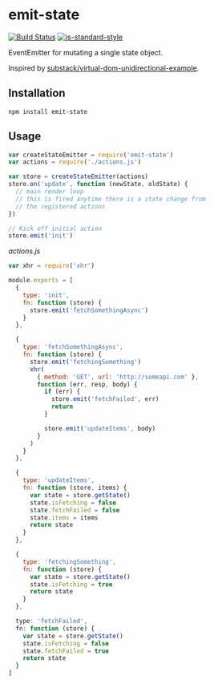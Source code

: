 # emit-state
[![Build Status](https://travis-ci.org/derekr/emit-state.svg)](https://travis-ci.org/derekr/emit-state)
[![js-standard-style](https://img.shields.io/badge/code%20style-standard-brightgreen.svg?style=flat)](https://github.com/feross/standard)

EventEmitter for mutating a single state object.

Inspired by [substack/virtual-dom-unidirectional-example](https://github.com/substack/virtual-dom-unidirectional-example).

## Installation

```
npm install emit-state
```

## Usage

```js
var createStateEmitter = require('emit-state')
var actions = require('./actions.js')

var store = createStateEmitter(actions)
store.on('update', function (newState, oldState) {
  // main render loop
  // this is fired anytime there is a state change from
  // the registered actions
})

// Kick off initial action
store.emit('init')
```

*actions.js*
```js
var xhr = require('xhr')

module.exports = [
  {
    type: 'init',
    fn: function (store) {
      store.emit('fetchSomethingAsync')
    }
  },

  {
    type: 'fetchSomethingAsync',
    fn: function (store) {
      store.emit('fetchingSomething')
      xhr(
        { method: 'GET', url: 'http://someapi.com' },
        function (err, resp, body) {
          if (err) {
            store.emit('fetchFailed', err)
            return
          }

          store.emit('updateItems', body)
        }
      )
    }
  },

  {
    type: 'updateItems',
    fn: function (store, items) {
      var state = store.getState()
      state.isFetching = false
      state.fetchFailed = false
      state.items = items
      return state
    }
  },

  {
    type: 'fetchingSomething',
    fn: function (store) {
      var state = store.getState()
      state.isFetching = true
      return state
    }
  },

  type: 'fetchFailed',
  fn: function (store) {
    var state = store.getState()
    state.isFetching = false
    state.fetchFailed = true
    return state
  }
]
```
